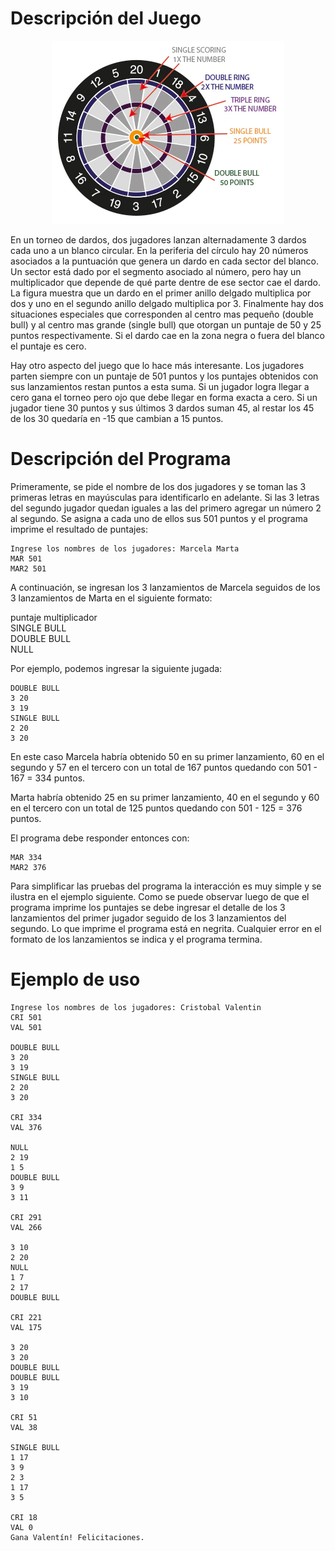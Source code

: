 # Descripción del Juego

<p align="center"><img src="assets/dart.png"></p>

En un torneo de dardos, dos jugadores lanzan alternadamente 3 dardos
cada uno a un blanco circular. En la periferia del círculo hay 20
números asociados a la puntuación que genera un dardo en cada sector
del blanco. Un sector está dado por el segmento asociado al número,
pero hay un multiplicador que depende de qué parte dentre de ese sector
cae el dardo. La figura muestra que un dardo en el primer anillo
delgado multiplica por dos y uno en el segundo anillo delgado
multiplica por 3. Finalmente hay dos situaciones especiales que
corresponden al centro mas pequeño (double bull) y al centro mas grande
(single bull) que otorgan un puntaje de 50 y 25 puntos respectivamente.
Si el dardo cae en la zona negra o fuera del blanco el puntaje es cero.

Hay otro aspecto del juego que lo hace más interesante. Los jugadores
parten siempre con un puntaje de 501 puntos y los puntajes obtenidos
con sus lanzamientos restan puntos a esta suma. Si un jugador logra
llegar a cero gana el torneo pero ojo que debe llegar en forma exacta a
cero. Si un jugador tiene 30 puntos y sus últimos 3 dardos suman 45, al
restar los 45 de los 30 quedaría en -15 que cambian a 15 puntos.

# Descripción del Programa

Primeramente, se pide el nombre de los dos jugadores y se toman las 3
primeras letras en mayúsculas para identificarlo en adelante. Si las 3
letras del segundo jugador quedan iguales a las del primero agregar un
número 2 al segundo. Se asigna a cada uno de ellos sus 501 puntos y el
programa imprime el resultado de puntajes:

```code
Ingrese los nombres de los jugadores: Marcela Marta
MAR 501
MAR2 501
```

A continuación, se ingresan los 3 lanzamientos de Marcela seguidos de
los 3 lanzamientos de Marta en el siguiente formato:

puntaje multiplicador\
SINGLE BULL\
DOUBLE BULL\
NULL

Por ejemplo, podemos ingresar la siguiente jugada:

```code
DOUBLE BULL
3 20
3 19
SINGLE BULL
2 20
3 20
```

En este caso Marcela habría obtenido 50 en su primer lanzamiento, 60 en
el segundo y 57 en el tercero con un total de 167 puntos quedando con
501 - 167 = 334 puntos.

Marta habría obtenido 25 en su primer lanzamiento, 40 en el segundo y 60
en el tercero con un total de 125 puntos quedando con 501 - 125 = 376
puntos.

El programa debe responder entonces con:

```code
MAR 334
MAR2 376
```

Para simplificar las pruebas del programa la interacción es muy simple
y se ilustra en el ejemplo siguiente. Como se puede observar luego de
que el programa imprime los puntajes se debe ingresar el detalle de los
3 lanzamientos del primer jugador seguido de los 3 lanzamientos del
segundo. Lo que imprime el programa está en negrita. Cualquier error en
el formato de los lanzamientos se indica y el programa termina.

# Ejemplo de uso

```code
Ingrese los nombres de los jugadores: Cristobal Valentin
CRI 501
VAL 501

DOUBLE BULL 
3 20
3 19
SINGLE BULL 
2 20
3 20

CRI 334
VAL 376

NULL
2 19
1 5
DOUBLE BULL
3 9
3 11

CRI 291
VAL 266

3 10
2 20
NULL
1 7
2 17
DOUBLE BULL

CRI 221
VAL 175

3 20
3 20
DOUBLE BULL
DOUBLE BULL
3 19
3 10

CRI 51
VAL 38

SINGLE BULL
1 17
3 9
2 3
1 17
3 5

CRI 18
VAL 0
Gana Valentín! Felicitaciones.
```

